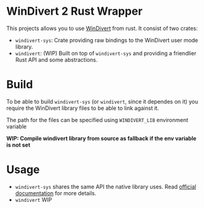 # WinDivert 2 Rust Wrapper

This projects allows you to use [WinDivert](https://www.reqrypt.org/windivert.html) from rust. It consist of two crates:
 * `windivert-sys`: Crate providing raw bindings to the WinDivert user mode library.
 * `windivert`: (WIP) Built on top of `windivert-sys` and providing a friendlier Rust API and some abstractions.

# Build
To be able to build `windivert-sys` (or `windivert`, since it dependes on it) you require the WinDivert library files to be able to link against it.

The path for the files can be specified using `WINDIVERT_LIB` environment variable

**WIP: Compile windivert library from source as fallback if the env variable is not set**

# Usage
 * `windivert-sys` shares the same API the native library uses. Read [official documentation](https://www.reqrypt.org/windivert-doc.html) for more details.
 * `windivert` WIP